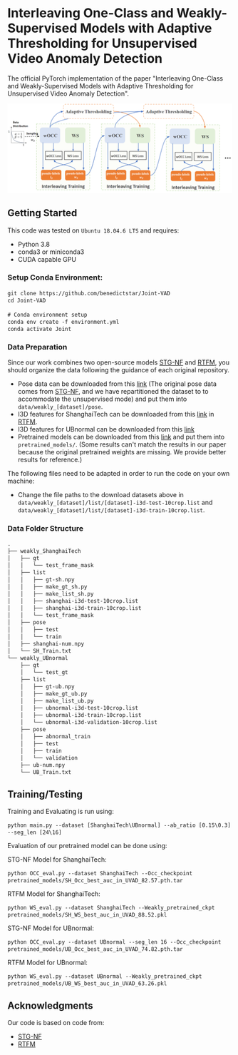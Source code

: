# Interleaving One-Class and Weakly-Supervised Models with Adaptive Thresholding for Unsupervised Video Anomaly Detection

The official PyTorch implementation of the paper "Interleaving One-Class and Weakly-Supervised Models with Adaptive Thresholding for Unsupervised Video Anomaly Detection".


![Framework_Overview](figs/overview.png)

## Getting Started

This code was tested on `Ubuntu 18.04.6 LTS` and requires:
* Python 3.8
* conda3 or miniconda3
* CUDA capable GPU

### Setup Conda Environment:
```
git clone https://github.com/benedictstar/Joint-VAD
cd Joint-VAD

# Conda environment setup
conda env create -f environment.yml
conda activate Joint
```

### Data Preparation
Since our work combines two open-source models [STG-NF](https://github.com/orhir/STG-NF) and [RTFM](https://github.com/tianyu0207/RTFM), you should organize the data following the guidance of each original repository.
- Pose data can be downloaded from this [link](https://drive.google.com/file/d/1hbaRNjBmG-w7WswX9P4uR-Jo-sDOjY6g/view?usp=sharing) (The original pose data comes from [STG-NF](https://github.com/orhir/STG-NF), and we have repartitioned the dataset to to accommodate the unsupervised mode) and put them into `data/weakly_[dataset]/pose`. 
- I3D features for ShanghaiTech can be downloaded from this [link](https://drive.google.com/file/d/1-w9xsx2FbwFf96A1y1GFcZ3odzdEBves/view?usp=sharing) in [RTFM](https://github.com/tianyu0207/RTFM).
- I3D features for UBnormal can be downloaded from this [link](https://drive.google.com/file/d/1dHWrvO5ZDtmqvgqOpttRazI5HyxUAnQp/view?usp=sharing)
- Pretrained models can be downloaded from this [link](https://drive.google.com/file/d/156PJ5RAEnktab-ljWsXHhcJk77az-xIB/view?usp=sharing) and put them into `pretrained_models/`. (Some results can't match the results in our paper because the original pretrained weights are missing. We provide better results for reference.)

The following files need to be adapted in order to run the code on your own machine:
- Change the file paths to the download datasets above in `data/weakly_[dataset]/list/[dataset]-i3d-test-10crop.list` and `data/weakly_[dataset]/list/[dataset]-i3d-train-10crop.list`.

### Data Folder Structure
```
.
├── weakly_ShanghaiTech
│   ├── gt
│   │   └── test_frame_mask
│   ├── list
│   │   ├── gt-sh.npy
│   │   ├── make_gt_sh.py
│   │   ├── make_list_sh.py
│   │   ├── shanghai-i3d-test-10crop.list
│   │   ├── shanghai-i3d-train-10crop.list
│   │   └── test_frame_mask
│   ├── pose
│   │   ├── test
│   │   └── train
│   ├── shanghai-num.npy
│   └── SH_Train.txt
└── weakly_UBnormal
    ├── gt
    │   └── test_gt
    ├── list
    │   ├── gt-ub.npy
    │   ├── make_gt_ub.py
    │   ├── make_list_ub.py
    │   ├── ubnormal-i3d-test-10crop.list
    │   ├── ubnormal-i3d-train-10crop.list
    │   └── ubnormal-i3d-validation-10crop.list
    ├── pose
    │   ├── abnormal_train
    │   ├── test
    │   ├── train
    │   └── validation
    ├── ub-num.npy
    └── UB_Train.txt
```

## Training/Testing
Training and Evaluating is run using:
```
python main.py --dataset [ShanghaiTech\UBnormal] --ab_ratio [0.15\0.3] --seg_len [24\16]
```

Evaluation of our pretrained model can be done using:

STG-NF Model for ShanghaiTech:
```
python OCC_eval.py --dataset ShanghaiTech --Occ_checkpoint pretrained_models/SH_Occ_best_auc_in_UVAD_82.57.pth.tar
```
RTFM Model for ShanghaiTech:
```
python WS_eval.py --dataset ShanghaiTech --Weakly_pretrained_ckpt pretrained_models/SH_WS_best_auc_in_UVAD_88.52.pkl
```
STG-NF Model for UBnormal:
```
python OCC_eval.py --dataset UBnormal --seg_len 16 --Occ_checkpoint pretrained_models/UB_Occ_best_auc_in_UVAD_74.82.pth.tar
```
RTFM Model for UBnormal:
```
python WS_eval.py --dataset UBnormal --Weakly_pretrained_ckpt pretrained_models/UB_WS_best_auc_in_UVAD_63.26.pkl
```

## Acknowledgments
Our code is based on code from:
- [STG-NF](https://github.com/orhir/STG-NF)
- [RTFM](https://github.com/tianyu0207/RTFM)

